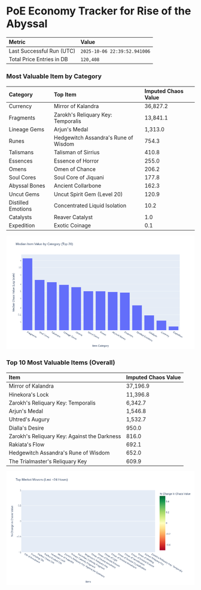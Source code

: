 # PoE Economy Tracker for Rise of the Abyssal

<!-- START_MAINTENANCE -->
| Metric | Value |
|:---|:---|
| Last Successful Run (UTC) | `2025-10-06 22:39:52.941006` |
| Total Price Entries in DB | `120,408` |

<!-- END_MAINTENANCE -->

<!-- START_DATAFRAME_DEBUG -->
<!-- END_DATAFRAME_DEBUG -->

<!-- START_CATEGORY_ANALYSIS -->
### Most Valuable Item by Category
| Category | Top Item | Imputed Chaos Value |
| :--- | :--- | :--- |
| Currency | Mirror of Kalandra | 36,827.2 |
| Fragments | Zarokh's Reliquary Key: Temporalis | 13,841.1 |
| Lineage Gems | Arjun's Medal | 1,313.0 |
| Runes | Hedgewitch Assandra's Rune of Wisdom | 754.3 |
| Talismans | Talisman of Sirrius | 410.8 |
| Essences | Essence of Horror | 255.0 |
| Omens | Omen of Chance | 206.2 |
| Soul Cores | Soul Core of Jiquani | 177.8 |
| Abyssal Bones | Ancient Collarbone | 162.3 |
| Uncut Gems | Uncut Spirit Gem (Level 20) | 120.9 |
| Distilled Emotions | Concentrated Liquid Isolation | 10.2 |
| Catalysts | Reaver Catalyst | 1.0 |
| Expedition | Exotic Coinage | 0.1 |


![Category Analysis Chart](charts/category_analysis.png)
<!-- END_ANALYSIS -->

<!-- START_ANALYSIS -->
### Top 10 Most Valuable Items (Overall)
| Item | Imputed Chaos Value |
| :--- | :--- |
| Mirror of Kalandra | 37,196.9 |
| Hinekora's Lock | 11,396.8 |
| Zarokh's Reliquary Key: Temporalis | 6,342.7 |
| Arjun's Medal | 1,546.8 |
| Uhtred's Augury | 1,532.7 |
| Dialla's Desire | 950.0 |
| Zarokh's Reliquary Key: Against the Darkness | 816.0 |
| Rakiata's Flow | 692.1 |
| Hedgewitch Assandra's Rune of Wisdom | 652.0 |
| The Trialmaster's Reliquary Key | 609.9 |


![Market Movers Chart](charts/market_movers.png)
<!-- END_ANALYSIS -->
